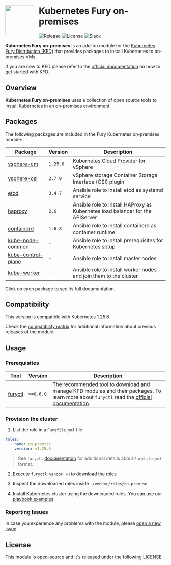 <!-- markdownlint-disable MD033 -->
<h1>
    <img src="https://github.com/sighupio/fury-distribution/blob/main/docs/assets/fury-epta-white.png?raw=true" align="left" width="90" style="margin-right: 15px"/>
    Kubernetes Fury on-premises
</h1>
<!-- markdownlint-enable MD033 -->

![Release](https://img.shields.io/badge/Latest%20Release-v1.25.6-blue)
![License](https://img.shields.io/github/license/sighupio/fury-kubernetes-on-premises?label=License)
![Slack](https://img.shields.io/badge/slack-@kubernetes/fury-yellow.svg?logo=slack&label=Slack)

<!-- <KFD-DOCS> -->

**Kubernetes Fury on-premises** is an add-on module for the [Kubernetes Fury Distribution (KFD)][kfd-repo] that provides
packages to install Kubernetes to on-premises VMs.

If you are new to KFD please refer to the [official documentation][kfd-docs] on how to get started with KFD.

## Overview

**Kubernetes Fury on-premises** uses a collection of open source tools to install Kubernetes in an on-premises environment.

## Packages

The following packages are included in the Fury Kubernetes on-premises module:

| Package                                        | Version  | Description                                                                   |
| ---------------------------------------------- | -------- | ----------------------------------------------------------------------------- |
| [vsphere-cm](katalog/vsphere-cm)               | `1.25.0` | Kubernetes Cloud Provider for vSphere                                         |
| [vsphere-csi](katalog/vsphere-csi)             | `2.7.0`  | vSphere storage Container Storage Interface (CSI) plugin                      |
| [etcd](roles/etcd)                             | `3.4.7`  | Ansible role to install etcd as systemd service                               |
| [haproxy](roles/haproxy)                       | `2.6`    | Ansible role to install HAProxy as Kubernetes load balancer for the APIServer |
| [containerd](roles/containerd)                 | `1.6.8`  | Ansible role to install containerd as container runtime                       |
| [kube-node-common](roles/kube-node-common)     | `-`      | Ansible role to install prerequisites for Kubernetes setup                    |
| [kube-control-plane](roles/kube-control-plane) | `-`      | Ansible role to install master nodes                                          |
| [kube-worker](roles/kube-worker)               | `-`      | Ansible role to install worker nodes and join them to the cluster             |

Click on each package to see its full documentation.

## Compatibility

This version is compatible with Kubernetes 1.25.6

Check the [compatibility matrix][compatibility-matrix] for additional information about previous releases of the module.

## Usage

### Prerequisites

| Tool                        | Version   | Description                                                                                                                                                    |
|-----------------------------|-----------|----------------------------------------------------------------------------------------------------------------------------------------------------------------|
| [furyctl][furyctl-repo]     | `>=0.6.0` | The recommended tool to download and manage KFD modules and their packages. To learn more about `furyctl` read the [official documentation][furyctl-repo].     |

### Provision the cluster

1. List the role in a `Furyfile.yml` file
```yaml
roles:
  - name: on-premise
    version: v1.25.6
```
> See `furyctl` [documentation][furyctl-repo] for additional details about `Furyfile.yml` format.

2. Execute `furyctl vendor -H` to download the roles

3. Inspect the downloaded roles inside `./vendor/roles/on-premise`

4. Install Kubernetes cluster using the downloaded roles. You can use our [playbook examples](examples/playbooks)


<!-- Links -->

[furyctl-repo]: https://github.com/sighupio/furyctl
[compatibility-matrix]: https://github.com/sighupio/fury-kubernetes-on-premises/blob/master/docs/COMPATIBILITY_MATRIX.md
[kfd-repo]: https://github.com/sighupio/fury-distribution
[kfd-docs]: https://docs.kubernetesfury.com/docs/distribution/

<!-- </KFD-DOCS> -->

<!-- <FOOTER> -->

### Reporting Issues

In case you experience any problems with the module, please [open a new issue](https://github.com/sighupio/fury-kubernetes-on-premises/issues/new/choose).

## License

This module is open-source and it's released under the following [LICENSE](LICENSE)

<!-- </FOOTER> -->
